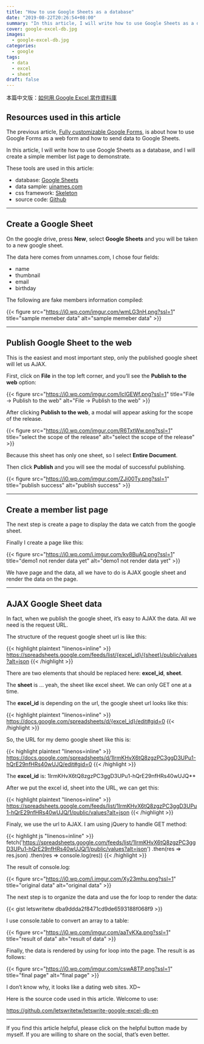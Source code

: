 ```yaml
---
title: "How to use Google Sheets as a database"
date: "2019-08-22T20:26:54+08:00"
summary: "In this article, I will write how to use Google Sheets as a database, and I will create a simple member list page to demonstrate."
cover: google-excel-db.jpg
images:
  - google-excel-db.jpg
categories:
  - google
tags:
  - data
  - excel
  - sheet
draft: false
---
```


本篇中文版：[如何用 Google Excel 當作資料庫](https://letswrite.tw/google-excel-db/)

## Resources used in this article

The previous article, [Fully customizable Google Forms](https://letswrite.tw/custom-google-form-en/), is about how to use Google Forms as a web form and how to send data to Google Sheets.

In this article, I will write how to use Google Sheets as a database, and I will create a simple member list page to demonstrate.

These tools are used in this article:

- database: [Google Sheets](https://www.google.com/sheets/about/)
- data sample: [uinames.com](https://uinames.com/)
- css framework: [Skeleton](http://getskeleton.com/)
- source code: [Github](https://github.com/letswritetw/letswrite-google-excel-db-en)

---

## Create a Google Sheet

On the google drive, press **New**, select **Google Sheets** and you will be taken to a new google sheet.

The data here comes from unnames.com, I chose four fields:

- name
- thumbnail
- email
- birthday

The following are fake members information compiled:

{{< figure src="https://i0.wp.com/imgur.com/wmLG3nH.png?ssl=1" title="sample memeber data" alt="sample memeber data" >}}

---

## Publish Google Sheet to the web

This is the easiest and most important step, only the published google sheet will let us AJAX.

First, click on **File** in the top left corner, and you’ll see the **Publish to the web** option:

{{< figure src="https://i0.wp.com/imgur.com/IclGEWf.png?ssl=1" title="File -> Publish to the web" alt="File -> Publish to the web" >}}

After clicking **Publish to the web**, a modal will appear asking for the scope of the release.

{{< figure src="https://i0.wp.com/imgur.com/R6TxtWw.png?ssl=1" title="select the scope of the release" alt="select the scope of the release" >}}

Because this sheet has only one sheet, so I select **Entire Document**.

Then click **Publish** and you will see the modal of successful publishing.

{{< figure src="https://i0.wp.com/imgur.com/ZJi00Ty.png?ssl=1" title="publish success" alt="publish success" >}}

---

## Create a member list page

The next step is create a page to display the data we catch from the google sheet.

Finally I create a page like this:

{{< figure src="https://i0.wp.com/i.imgur.com/kv8BuAQ.png?ssl=1" title="demo1 not render data yet" alt="demo1 not render data yet" >}}

We have page and the data, all we have to do is AJAX google sheet and render the data on the page.

---

## AJAX Google Sheet data

In fact, when we publish the google sheet, it’s easy to AJAX the data. All we need is the request URL.

The structure of the request google sheet url is like this:

<!-- prettier-ignore-start -->
{{< highlight plaintext "linenos=inline" >}}
https://spreadsheets.google.com/feeds/list/{excel_id}/{sheet}/public/values?alt=json
{{< /highlight >}}
<!-- prettier-ignore-end -->

There are two elements that should be replaced here: **excel_id**, **sheet**.

The **sheet** is … yeah, the sheet like excel sheet. We can only GET one at a time.

The **excel_id** is depending on the url, the google sheet url looks like this:

<!-- prettier-ignore-start -->
{{< highlight plaintext "linenos=inline" >}}
https://docs.google.com/spreadsheets/d/{excel_id}/edit#gid=0
{{< /highlight >}}
<!-- prettier-ignore-end -->

So, the URL for my demo google sheet like this is:

<!-- prettier-ignore-start -->
{{< highlight plaintext "linenos=inline" >}}
https://docs.google.com/spreadsheets/d/1IrmKHvX6tQ8zgzPC3ggD3UPu1-hQrE29nfHRs40wUJQ/edit#gid=0
{{< /highlight >}}
<!-- prettier-ignore-end -->

The **excel_id** is: 1IrmKHvX6tQ8zgzPC3ggD3UPu1-hQrE29nfHRs40wUJQ\*\*

After we put the excel id, sheet into the URL, we can get this:

<!-- prettier-ignore-start -->
{{< highlight plaintext "linenos=inline" >}}
https://spreadsheets.google.com/feeds/list/1IrmKHvX6tQ8zgzPC3ggD3UPu1-hQrE29nfHRs40wUJQ/1/public/values?alt=json
{{< /highlight >}}
<!-- prettier-ignore-end -->

Finaly, we use the url to AJAX. I am using jQuery to handle GET method:

<!-- prettier-ignore-start -->
{{< highlight js "linenos=inline" >}}
fetch('https://spreadsheets.google.com/feeds/list/1IrmKHvX6tQ8zgzPC3ggD3UPu1-hQrE29nfHRs40wUJQ/1/public/values?alt=json')
  .then(res => res.json)
  .then(res => console.log(res))
{{< /highlight >}}
<!-- prettier-ignore-end -->

The result of console.log:

{{< figure src="https://i0.wp.com/i.imgur.com/Xy23mhu.png?ssl=1" title="original data" alt="original data" >}}

The next step is to organize the data and use the for loop to render the data:

{{< gist letswritetw dba9ddda2f8471cd9de6593188f068f9 >}}

I use console.table to convert an array to a table:

{{< figure src="https://i0.wp.com/imgur.com/aaTvKXa.png?ssl=1" title="result of data" alt="result of data" >}}

Finally, the data is rendered by using for loop into the page. The result is as follows:

{{< figure src="https://i0.wp.com/imgur.com/cswA8TP.png?ssl=1" title="final page" alt="final page" >}}

I don’t know why, it looks like a dating web sites. XD~

Here is the source code used in this article. Welcome to use:

<https://github.com/letswritetw/letswrite-google-excel-db-en>

---

If you find this article helpful, please click on the helpful button made by myself. If you are willing to share on the social, that’s even better.
